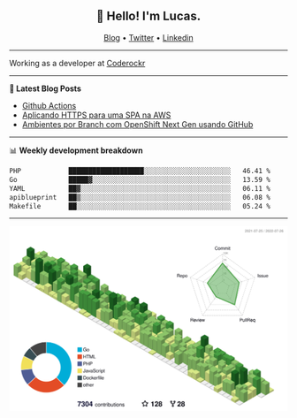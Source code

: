 <h2 align="center">👋 Hello! I'm Lucas.</h2>
<p align="center">
  <a href="https://www.lucassabreu.net.br/">Blog</a> •
  <a href="https://twitter.com/lucassabreu">Twitter</a> •
  <a href="https://www.linkedin.com/in/lucassantosabreu/">Linkedin</a>
</p>

---

Working as a developer at [Coderockr](https://github.com/Coderockr)

---

**📝 Latest Blog Posts**

<!-- BLOG-POST-LIST:START -->
- [Github Actions](https://www.lucassabreu.net.br/post/github-actions/)
- [Aplicando HTTPS para uma SPA na AWS](https://www.lucassabreu.net.br/post/aplicando-https-para-uma-spa-na-aws/)
- [Ambientes por Branch com OpenShift Next Gen usando GitHub](https://www.lucassabreu.net.br/post/ambientes-por-branch-com-openshift-next-gen-usando-github/)
<!-- BLOG-POST-LIST:END -->

---

📊 **Weekly development breakdown**
<!--START_SECTION:waka-->
```text
PHP            ███████████████████░░░░░░░░░░░░░░░░░░░░░░   46.41 % 
Go             █████▓░░░░░░░░░░░░░░░░░░░░░░░░░░░░░░░░░░░   13.59 % 
YAML           ██▓░░░░░░░░░░░░░░░░░░░░░░░░░░░░░░░░░░░░░░   06.11 % 
apiblueprint   ██▒░░░░░░░░░░░░░░░░░░░░░░░░░░░░░░░░░░░░░░   06.08 % 
Makefile       ██░░░░░░░░░░░░░░░░░░░░░░░░░░░░░░░░░░░░░░░   05.24 % 
```
<!--END_SECTION:waka-->

---

![](./profile-3d-contrib/profile-green-animate.svg)
